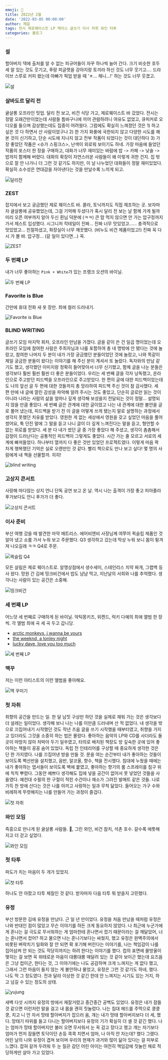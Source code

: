 ```yaml
---
emoji: 🎵
title: 2022년 2월
date: '2022-03-05 00:00:00'
author: 채윤
tags: 전시 제로웨이스트 LP 케이스 글쓰기 이사 자취 와인 타투
categories: 블로그
---
```


### 설

할아버지 댁에 출처를 알 수 없는 피규어들이 자꾸 하나씩 늘어 간다. 크기 비슷한 호두 세 알 있는 것도 웃기고, 푸랑 피글렛을 강아지랑 토끼라 하신 것도 너무 웃기고.... 드라이브 스루로 커피 쐈는데 아빠가 픽업 받을 때 'ㅊ... 채니...!' 하는 것도 너무 웃겼고.

![설](./seol.png)

### 살바도르 달리 전

귤살롱 오프라인 밋업. 달리 전 보고, 비건 식당 가고, 제로웨이스트 바 갔었다. 전시는 정말 오래간만이었는데 사람들 틈바구니에 끼어 관람하려니 여유도 없었고, 큐피커로 오디오를 들으며 감상했는데도 집중이 어려웠다. 그럼에도 확실히 느껴졌던 것은 1) 하고 싶은 것 다 하면서 산 사람이었구나 2) 한 가지 화풍에 국한되지 않고 다양한 시도를 해 본 것이 신기하고, 단순 시도에 지나지 않고 전부 작품이 되었다는 것이 대단하다 3) 가장 좋았던 작품은 <슈가 스핑크스>, 난색이 외로워 보이기도 하네. 가장 마음에 들었던 작품의 포스터 한 장을 구매하고, 대화가 너무 재미있는 바람에 밥 -> 카페 -> 낮술 -> 밥까지 함께해 버렸다. 대화의 확장이 자연스러운 사람들이 왜 이렇게 귀한 건지. 집 밖으로 잘 안 나가니 더 그런 것 같기도 하지만, 이 날 나누었던 대화들이 정말 재미있었다. 확실히 소수성은 연대감을 자아낸다는 것을 만날수록 느끼게 되고.

![달리전](./dali.png)

### ZEST

잡지에서 보고 궁금했던 제로 웨이스트 바. 콜라, 토닉까지도 직접 제조하는 곳. 보자마자 귤살롱에 공유했었는데, 그걸 기억해 두셨다가 혹시 달리 전 보는 날 함께 가게 될까 미리 오픈 여부까지 알아 두신 횐님 덕분에 (ㅋㅋ) 큰 맘 먹지 않으면 안 가는 압구정까지 가서 제스트 입성했다. 시그니처 칵테일이 진짜... 진짜 너무 맛있었고...... 충격적으로 맛있었고... 친절하셨고, 화장실이 너무 깨끗했다. (비누도 비건 제품이었고!) 진짜 꼭 다시 가 볼 바. 압구정... (갈 일이 있다면...) 꼭.

![ZEST](./zest.png)

### 두 번째 LP

내가 너무 좋아하는 `Pink + White`가 있는 프랭크 오션의 바이닐.

![두 번째 LP](./blond.png)

### Favorite is Blue

간만에 휴대 전화 새 옷 장만. 최애 컬러 드러내기.

![Favorite is Blue](./favorite_is_blue.png)

### BLIND WRITING

글쓰기 모임 마지막 회차, 오프라인 만남을 가졌다. 글을 같이 쓴 건 일곱 명이었는데 오프라인 모임에 참여한 사람은 주최자님과 나를 포함하여 총 네 명밖에 안 됐다는 것에 놀랐고, 참여한 나머지 두 분이 내가 가장 궁금했던 분들이었던 것에 놀랐고, 나와 똑같이 제일 궁금한 분들이 왔다는 이야기를 해 주신 분이 계셔서 또 놀랐다. 독자와의 만남 같기도 했고, 생각했던 이미지랑 정확히 들어맞아서 너무 신기했고, 함께 글을 나눈 분들은 생각보다 훨씬 훨씬 훨씬 더 좋은 분들이었다. 우리는 세 번째 글을 각자 낭독했고, 온라인으로 주고받던 피드백을 오프라인으로 주고받았다. 한 편의 글에 대한 피드백이었는데도 나의 앞선 글 두 편에 대한 것들까지 총 망라하여 피드백 주신 것이 참 감사했다. 세 편 만에 내 글에 깔린 감성을 파악해 알려 주시는 것도 좋았고, 단순히 글로만 읽는 것이 아니라 나라는 사람의 삶을 얼마나 깊게 생각해 보셨을지 전달되는 것이 정말... 설명되지 않을 만큼 좋았다. 세 번째 글은 관계에 대한 글이었고 나는 내 관계에 대한 불안을 글로 풀어 냈는데, 피드백을 받기 전 이 글을 어떻게 쓰게 됐는지 말로 설명하는 과정에서 생각지 못했던 치유를 받았다. 영원한 게 없는 세상에서 영원을 갖고 싶었던 마음을 풀어 썼어요, 툭 던진 말에 그 말을 듣고 나니 글이 더 깊게 느껴진다는 말을 듣고, 형언할 수 없는 위로를 받았다. 세 분 다 내가 썼던 글 중 가장 좋았다 해 주셨고, 생각이 촘촘해서 감정이 드러난다는 공통적인 피드백이 그렇게도 좋았다. 시간 가는 줄 모르고 서로의 세계에 빠져들었다. 하나부터 열까지 다 좋은 것만 있었던 프로젝트였다. 이렇게 마음 꽉 차게 행복했던 기억은 실로 오랜만인 것 같다. 빨리 책으로도 만나 보고 싶다! 몇 명의 사람에게 내 책을 선물할까. 히히!

![blind writing](./blind_writing.png)

### 고상지 콘서트

사랑해 마다않는 상지 언니 단독 공연 보고 온 날. 역시 나는 출격이 가장 좋고 피아졸라 푸가보다도 언니 푸가가 더 좋다.

![고상지 콘서트](./kosangji.png)

### 이사 준비

부산 여행 갔을 때 발견한 마약 매트리스. 에어비앤비 사장님께 여쭈어 퀵슬립 제품인 것 알아 냈고 쇼룸 가서 누워 보고 주문했다. Q3 생각하고 갔는데 막상 누워 보니 몸이 튕겨져 나오길래 ㅋㅋ Q4로 주문.

![퀵슬립 Q4](./quick_sleep.png)

모든 살림은 제로 웨이스트로. 알맹상점에서 생수세미, 스테인리스 치약 짜개, 그랩백 등 사 왔다. 망원 간 김에 띵크비건에서 밥도 냠냠 먹고, 지난날의 서희와 나를 추억했다. 생각나는 사람이 있는 공간은 소중해.

![띵크비건](./think_vegan.png)

### 세 번째 LP

어느덧 세 번째로 구매하게 된 바이닐. 악틱몽키즈, 위켄드, 럭키 다예의 최애 앨범 한 장씩. 각 앨범 최애 곡 세 곡 두고 갑니당.

- <a href="https://youtu.be/nyuo9-OjNNg">arctic monkeys, i wanna be yours</a>
- <a href="https://youtu.be/atGlHRi0n4A">the weeknd, a lonley night</a>
- <a href="https://youtu.be/e3qEDcrKo-I">lucky daye, love you too much</a>

![세 번째 LP](./lp3.png)

### 맥꾸

저는 이런 아티스트의 이런 앨범을 좋아해요.

![맥 꾸미기](./my_mac.png)

### 첫 자취

취향의 공간을 만드는 일. 한 달 남짓 구상만 하던 것을 실제로 채워 가는 것은 생각보다 더 설레는 일이었다. 생각해 보니 나는 나를 이만큼 드러내며 산 적 없었다. 내 생각을 밖으로 끄집어내기 시작했던 것도 작년 즈음 글을 쓰기 시작했을 때부터였고, 취향을 가지고 있더라도 그것을 소중히 하는 법은 몰랐다. 좋아하는 음악의 LP와 CD를 사더라도 둘 곳이 마땅치 않아 처박아 두기 일쑤였고, 타의로 배치된 책장도 방 깊숙한 곳에 있어 좋아하는 책들이 꽁꽁 숨어 있었다. 독립 전 인테리어를 구상할 때 중요하게 생각한 것은 단 한 가지였다. 나를 끄집어낸 방을 만들 것. 문을 여는 순간부터 내가 좋아하는 것들이 보이도록 벽선반을 설치했고, 음반, 알코올, 향수, 책을 전시했다. 침대에 누웠을 때에는 내가 좋아하는 엽서들이 보이도록 벽에 붙였고, 좋아하는 향기의 룸 스프레이를 침구 위에 칙칙 뿌렸다. 그동안 예쁘다 생각해도 집에 넣을 공간이 없어서 못 넣었던 것들을 사 들였다. 예컨대 수필의 한 구절이 적힌 수건이나 채소가 그려진 발매트 같은 것들. 나로 가득 찬 방에 산다는 것은 나를 아끼고 사랑하는 일과 무척 닮았다. 들어오는 가구 수와 비례하게 뚜렷해지는 나를 만들어 가는 과정이 즐겁다.

![첫 자취](./live_alone.png)

### 와인 모임

즉흥으로 만나게 된 귤살롱 사람들. 🐝, 그린 와인, 비건 참치, 석촌 호수. 갈수록 애틋해지고 더 걷고 싶었다.

![와인 모임](./wine.png)

### 첫 타투

파도가 치는 마음이 두 개가 있었지.

![첫 타투](./tatoo.png)

하나도 안 아팠고 타투 체질인 것 같다. 받자마자 다음 타투 뭐 받을지 고민했다.

### 유정

부산 방문한 김에 유정을 만났다. 근 일 년 만이었다. 유정을 처음 만났을 때처럼 유정은 나와 반대인 점이 많았고 무슨 이야기를 하든 크게 동요하지 않았다. 나 최근에 누군가에게 혼나는 걸 극도로 무서워하는 게 엄마한테 혼나면서 컸기 때문이라는 걸 깨달았어, 너는 혼나면서 컸어? 하고 물으면 나는 혼나기보다는 싸웠지, 했고 유정은 완벽주의에서 비롯된 벼락치기 일화와 잘 안 되면 확 포기해 버린다는 이야기를, 나는 책임감이 나를 집어삼켜 안 되는 것도 적당히까지는 하려 한다는 이야기를 했다. 컵의 표면에 물방울이 맺히는 걸 보면 꼭 위태로운 마음이 대롱대롱 매달려 있는 것 같아 보이곤 했는데 요즈음은 그냥 컵이군, 한다는 것, 그 이야기에는 나도 공감하며 크게 느껴지는 게 없다 했고, 그래서 그런 마음이 들지 않는 게 불안하냐 물었고, 유정은 그런 것 같기도 하네, 했다. 나도 딱 그 정도였다. 전과 달라 이상한 것 같긴 한데 안 느껴지는 시기도 있는 거지, 하고 넘길 수 있는 정도의 상태.

![yujung](./yujung.png)

새벽 다섯 시까지 유정의 방에서 재잘거렸고 중간중간 공백도 있었다. 유정은 내가 잠들 것 같으면 이런저런 말을 걸고 내 몸을 괜히 짓눌렀다. 나는 침대 헤드를 주먹으로 쿵쿵쿵, 치고 니 안 자서 망태 할아버지가 잡으러 옴, 걔는 내가 망태 할아버지보다 더 세, 했다. 망태기 따위를 들고 다니는 할아버지보다 유정의 기가 확실히 더 셀 것 같긴 했다. 나는 엄마가 망태 할아버지만 불러 오면 무서워서 눈 꾹 감고 잤다고 했고 걔는 자기보다 엄마가 먼저 잠들면 토닥이던 손등 콕콕 치면서 엄마, 나 아직 안 자는데? 했다 그랬다. 어린 날의 나와 유정이 겹쳐 보이며 우리의 현재가 과거와 많이 닮아 있다는 걸 피부로 느꼈다. 잡혀 갈까 두려워 두 눈 질끈 감던 어린 아이는 여전히 책임감에 짓눌린 채로 적당하게만 살아 가고 있었다.